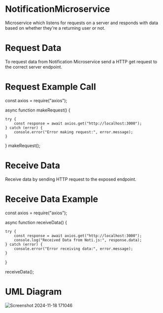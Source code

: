 # NotificationMicroservice
Microservice which listens for requests on a server and responds with data based on whether they're a returning user or not.

# Request Data
To request data from Notification Microservice send a HTTP get request to the correct server endpoint.

# Request Example Call

const axios = require("axios");

async function makeRequest() {

    try {  
        const response = await axios.get("http://localhost:3000");
    } catch (error) {
        console.error("Error making request:", error.message);
    }
}
makeRequest();

# Receive Data
Receive data by sending HTTP request to the exposed endpoint.

# Receive Data Example

 const axios = require("axios");

 async function receiveData() {
    
    try {
        const response = await axios.get("http://localhost:3000");
        console.log("Received Data from Noti.js:", response.data);
    } catch (error) {
        console.error("Error receiving data:", error.message);
    }
}

receiveData();

# UML Diagram

![Screenshot 2024-11-18 171046](https://github.com/user-attachments/assets/34a3132d-4ee2-49a8-9d36-d8d4886ba274)
